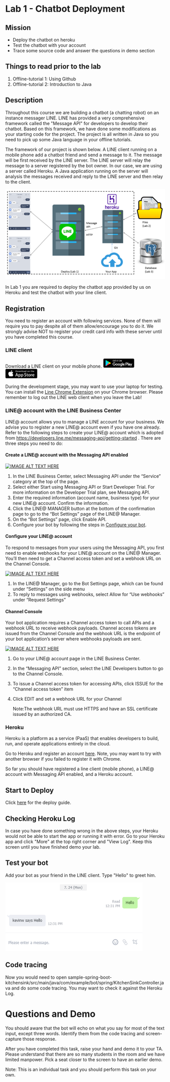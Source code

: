 # Lab 1 - Chatbot Deployment

## Mission

* Deploy the chatbot on heroku 
* Test the chatbot with your account
* Trace some source code and answer the questions in demo section

## Things to read prior to the lab

1. Offline-tutorial 1: Using Github
2. Offline-tutorial 2: Introduction to Java

## Description

Throughout this course we are building a chatbot (a chatting robot) on an instance messager LINE. LINE has provided a very comprehensive framework called the "Message API" for developers to develop their chatbot. Based on this framework, we have done some modifications as your starting code for the project. The project is all written in Java so you need to pick up some Java language in your offline tutorials.

The framework of our project is shown below. A LINE client running on a mobile phone add a chatbot friend and send a message to it. The message will be first received by the LINE server. The LINE server will relay the message to a server registered by the bot owner. In our case, we are using a server called Heroku. A Java application running on the server will analysis the messages received and reply to the LINE server and then relay to the client. 

![Message API](./docs/img/lab1/framework.png)

In Lab 1 you are required to deploy the chatbot app provided by us on Heroku and test the chatbot with your line client. 

## Registration

You need to register an account with following services. None of them will require you to pay despite all of them allow/encourage you to do it. We strongly advise NOT to register your credit card info with these server until you have completed this course. 

### LINE client

Download a LINE client on your mobile phone. <a href="https://play.google.com/store/apps/details?id=jp.naver.line.android"><img src="./docs/img/lab1/google-play-badge.png" height="30"/></a>
<a href="https://itunes.apple.com/hk/app/line/id443904275?mt=8"><img src="./docs/img/lab1/apple-store-badge.png" height="30"/></a> 


During the development stage, you may want to use your laptop for testing. You can install the [Line Chrome Extension](https://chrome.google.com/webstore/detail/line/menkifleemblimdogmoihpfopnplikde) on your Chrome browser. Please remember to log out the LINE web client when you leave the Lab!

### LINE@ account with the LINE Business Center 

LINE@ account allows you to manage a LINE account for your business. We advise you to register a new LINE@ account even if you have one already. Refer to the following steps to create your LINE@ account which is adopted from https://developers.line.me/messaging-api/getting-started . There are three steps you need to do:


#### Create a LINE@ account with the Messaging API enabled

[![IMAGE ALT TEXT HERE](https://img.youtube.com/vi/0tNVogXoWpI/0.jpg)](https://www.youtube.com/watch?v=0tNVogXoWpI)

1. In the LINE Business Center, select Messaging API under the “Service” category at the top of the page.
2. Select either Start using Messaging API or Start Developer Trial. For more information on the Developer Trial plan, see Messaging API.
3. Enter the required information (account name, business type) for your new LINE@ account. Confirm the information.
4. Click the LINE@ MANAGER button at the bottom of the confirmation page to go to the “Bot Settings” page of the LINE@ Manager.
5. On the “Bot Settings” page, click Enable API.
6. Configure your bot by following the steps in [Configure your bot](https://developers.line.me/messaging-api/getting-started#set_up_bot).

#### Configure your LINE@ account

To respond to messages from your users using the Messaging API, you first need to enable webhooks for your LINE@ account on the LINE@ Manager. You’ll then need to get a Channel access token and set a webhook URL on the Channel Console.

[![IMAGE ALT TEXT HERE](https://img.youtube.com/vi/9BOHT-vpUVs/0.jpg)](https://www.youtube.com/watch?v=9BOHT-vpUVs)

1. In the LINE@ Manager, go to the Bot Settings page, which can be found under “Settings” on the side menu
1. To reply to messages using webhooks, select Allow for “Use webhooks” under “Request Settings”

#### Channel Console

Your bot application requires a Channel access token to call APIs and a webhook URL to receive webhook payloads. Channel access tokens are issued from the Channel Console and the webhook URL is the endpoint of your bot application’s server where webhooks payloads are sent.

[![IMAGE ALT TEXT HERE](https://img.youtube.com/vi/Y60uXGKuJhg/0.jpg)](https://www.youtube.com/watch?v=Y60uXGKuJhg)

1. Go to your LINE@ account page in the LINE Business Center.
2. In the “Messaging API” section, select the LINE Developers button to go to the Channel Console.
3. To issue a Channel access token for accessing APIs, click ISSUE for the “Channel access token” item
4. Click EDIT and set a webhook URL for your Channel 

   Note:The webhook URL must use HTTPS and have an SSL certificate issued by an authorized CA.


### Heroku

Heroku is a platform as a service (PaaS) that enables developers to build, run, and operate applications entirely in the cloud.

Go to Heroku and register an account [here](https://www.heroku.com/). Note, you may want to try with another browser if you failed to register it with Chrome.


So far you should have registered a line client (mobile phone), a LINE@ account with Messaging API enabled, and a Heroku account.

## Start to Deploy

Click [here](./sample-spring-boot-kitchensink/README.md) for the deploy guide.

## Checking Heroku Log

In case you have done something wrong in the above steps, your Heroku would not be able to start the app or running it with error. Go to your Heroku app and click "More" at the top right corner and "View Log". Keep this screen until you have finished demo your lab.


## Test your bot

Add your bot as your friend in the LINE client. Type "Hello" to greet him.

![hello](./docs/img/lab1/hello.png)

## Code tracing

Now you would need to open sample-spring-boot-kitchensink/src/main/java/com/example/bot/spring/KitchenSinkController.java and do some code tracing. You may want to check it against the Heroku Log. 


# Questions and Demo

You should aware that the bot will echo on what you say for most of the text input, except three words. Identify them from the code tracing and screen-capture those response. 

After you have completed this task, raise your hand and demo it to your TA. Please understand that there are so many students in the room and we have limited manpower. Pick a seat closer to the screen to have an earlier demo.

Note: This is an individual task and you should perform this task on your own.


